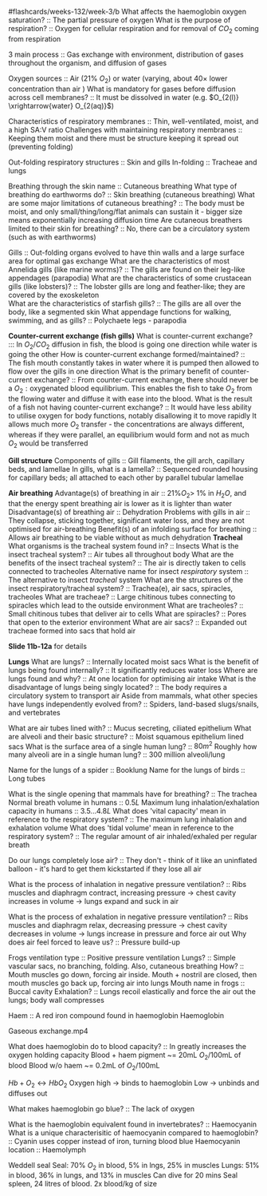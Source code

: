 #flashcards/weeks-132/week-3/b
What affects the haemoglobin oxygen saturation? :: The partial pressure of oxygen
What is the purpose of respiration? :: Oxygen for cellular respiration and for removal of $CO_{2}$ coming from respiration

3 main process :: Gas exchange with environment, distribution of gases throughout the organism, and diffusion of gases

Oxygen sources :: Air (21% $O_{2}$) or water (varying, about $40\times$ lower concentration than air )
What is mandatory for gases before diffusion across cell membranes? :: It must be dissolved in water (e.g. $O_{2(l)} \xrightarrow{water} O_{2(aq)}$)

Characteristics of respiratory membranes :: Thin, well-ventilated, moist, and a high SA:V ratio
Challenges with maintaining respiratory membranes :: Keeping them moist and there must be structure keeping it spread out (preventing folding) 

Out-folding respiratory structures :: Skin and gills
In-folding :: Tracheae and lungs

Breathing through the skin name :: Cutaneous breathing
What type of breathing do earthworms do? :: Skin breathing (cutaneous breathing)
What are some major limitations of cutaneous breathing? :: The body must be moist, and only small/thing/long/flat animals can sustain it - bigger size means exponentially increasing diffusion time
Are cutaneous breathers limited to their skin for breathing? :: No, there can be a circulatory system (such as with earthworms)

Gills :: Out-folding organs evolved to have thin walls and a large surface area for optimal gas exchange
What are the characteristics of most Annelida gills (like marine worms)? :: The gills are found on their leg-like appendages (parapodia) 
What are the characteristics of some crustacean gills (like lobsters)? :: The lobster gills are long and feather-like; they are covered by the exoskeleton  
What are the characteristics of starfish gills? :: The gills are all over the body, like a segmented skin 
What appendage functions for walking, swimming, and as gills? :: Polychaete legs - parapodia


**Counter-current exchange (fish gills)**
What is counter-current exchange? ::: In $O_{2}$/$CO_{2}$ diffusion in fish, the blood is going one direction while water is going the other
How is counter-current exchange formed/maintained? :: The fish mouth constantly takes in water where it is pumped then allowed to flow over the gills in one direction
What is the primary benefit of counter-current exchange? :: From counter-current exchange, there should never be a $O_{2}:\text{oxygenated blood}$ equilibrium. This enables the fish to take $O_{2}$ from the flowing water and diffuse it with ease into the blood.
What is the result of a fish not having counter-current exchange? :: It would have less ability to utilise oxygen for body functions, notably disallowing it to move rapidly
It allows much more $O_{2}$ transfer - the concentrations are always different, whereas if they were parallel, an equilibrium would form and not as much $O_{2}$ would be transferred

**Gill structure**
Components of gills :: Gill filaments, the gill arch, capillary beds, and lamellae
In gills, what is a lamella? :: Sequenced rounded housing for capillary beds; all attached to each other by parallel tubular lamellae

**Air breathing**
Advantage(s) of breathing in air :: $21\% O_{2} > ~1\%$ in $H_{2}O$, and that the energy spent breathing air is lower as it is lighter than water
Disadvantage(s) of breathing air :: Dehydration
Problems with gills in air :: They collapse, sticking together, significant water loss, and they are not optimised for air-breathing
Benefit(s) of an infolding surface for breathing :: Allows air breathing to be viable without as much dehydration
**Tracheal**
What organisms is the tracheal system found in? :: Insects
What is the insect tracheal system? :: Air tubes all throughout body
What are the benefits of the insect tracheal system? :: The air is directly taken to cells connected to tracheoles
Alternative name for insect *respiratory* system :: The alternative to insect *tracheal* system
What are the structures of the insect respiratory/tracheal system? :: Trachea(e), air sacs, spiracles, tracheoles
What are tracheae? :: Large chitinous tubes connecting to spiracles which lead to the outside environment
What are tracheoles? :: Small chitinous tubes that deliver air to cells
What are spiracles? :: Pores that open to the exterior environment
What are air sacs? :: Expanded out tracheae formed into sacs that hold air

**Slide 11b-12a** for details

**Lungs**
What are lungs? :: Internally located moist sacs 
What is the benefit of lungs being found internally? :: It significantly reduces water loss
Where are lungs found and why? :: At one location for optimising air intake 
What is the disadvantage of lungs being singly located? :: The body requires a circulatory system to transport air
Aside from mammals, what other species have lungs independently evolved from? :: Spiders, land-based slugs/snails, and vertebrates

What are air tubes lined with? :: Mucus secreting, ciliated epithelium
What are alveoli and their basic structure? :: Moist squamous epithelium lined sacs
What is the surface area of a single human lung? :: $80m^{2}$
Roughly how many alveoli are in a single human lung? :: 300 million alveoli/lung

Name for the lungs of a spider :: Booklung
Name for the lungs of birds :: Long tubes

What is the single opening that mammals have for breathing? :: The trachea
Normal breath volume in humans :: $0.5L$
Maximum lung inhalation/exhalation capacity in humans :: $3.5...4.8L$ 
What does 'vital capacity' mean in reference to the respiratory system? :: The maximum lung inhalation and exhalation volume
What does 'tidal volume' mean in reference to the respiratory system? :: The regular amount of air inhaled/exhaled per regular breath 

Do our lungs completely lose air? :: They don't - think of it like an uninflated balloon - it's hard to get them kickstarted if they lose all air

What is the process of inhalation in negative pressure ventilation? :: Ribs muscles and diaphragm contract, increasing pressure -> chest cavity increases in volume -> lungs expand and suck in air

What is the process of exhalation in negative pressure ventilation? :: Ribs muscles and diaphragm relax, decreasing pressure -> chest cavity decreases in volume -> lungs increase in pressure and force air out
Why does air feel forced to leave us? :: Pressure build-up

Frogs ventilation type :: Positive pressure ventilation
Lungs? :: Simple vascular sacs, no branching, folding. Also, cutaneous breathing
How? :: Mouth muscles go down, forcing air inside. Mouth + nostril are closed, then mouth muscles go back up, forcing air into lungs
Mouth name in frogs :: Buccal cavity
Exhalation? :: Lungs recoil elastically and force the air out the lungs; body wall compresses

Haem :: A red iron compound found in haemoglobin
Haemoglobin

Gaseous exchange.mp4


What does haemoglobin do to blood capacity? :: In greatly increases the oxygen holding capacity
Blood + haem pigment ~= 20mL $O_{2}$/100mL of blood
Blood w/o haem ~= 0.2mL of $O_{2}$/100mL

$Hb + O_{2} \leftrightarrow HbO_{2}$
Oxygen high -> binds to haemoglobin
Low -> unbinds and diffuses out

What makes haemoglobin go blue? :: The lack of oxygen

What is the haemoglobin equivalent found in invertebrates? :: Haemocyanin
What is a unique characterisitic of haemocyanin compared to haemoglobin? :: Cyanin uses copper instead of iron, turning blood blue
Haemocyanin location :: Haemolymph

Weddell seal
	Seal: 70% $O_{2}$ in blood, 5% in lngs, 25% in muscles
	Lungs: 51% in blood, 36% in lungs, and 13% in muscles
	Can dive for 20 mins
	Seal spleen, 24 litres of blood. 2x blood/kg of size